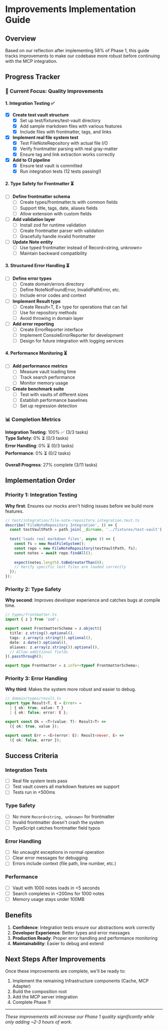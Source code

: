 # Improvements Implementation Guide

## Overview

Based on our reflection after implementing 58% of Phase 1, this guide tracks improvements to make our codebase more robust before continuing with the MCP integration.

## Progress Tracker

### 🎯 Current Focus: Quality Improvements

#### 1. Integration Testing ✅
- [x] **Create test vault structure**
  - [x] Set up test/fixtures/test-vault directory
  - [x] Add sample markdown files with various features
  - [x] Include files with frontmatter, tags, and links
- [x] **Implement real file system test**
  - [x] Test FileNoteRepository with actual file I/O
  - [x] Verify frontmatter parsing with real gray-matter
  - [x] Ensure tag and link extraction works correctly
- [x] **Add to CI pipeline**
  - [x] Ensure test vault is committed
  - [x] Run integration tests (12 tests passing!)

#### 2. Type Safety for Frontmatter ⏳
- [ ] **Define frontmatter schema**
  - [ ] Create types/frontmatter.ts with common fields
  - [ ] Support title, tags, date, aliases fields
  - [ ] Allow extension with custom fields
- [ ] **Add validation layer**
  - [ ] Install zod for runtime validation
  - [ ] Create frontmatter parser with validation
  - [ ] Gracefully handle invalid frontmatter
- [ ] **Update Note entity**
  - [ ] Use typed frontmatter instead of Record<string, unknown>
  - [ ] Maintain backward compatibility

#### 3. Structured Error Handling ⏳
- [ ] **Define error types**
  - [ ] Create domain/errors directory
  - [ ] Define NoteNotFoundError, InvalidPathError, etc.
  - [ ] Include error codes and context
- [ ] **Implement Result type**
  - [ ] Create Result<T, E> type for operations that can fail
  - [ ] Use for repository methods
  - [ ] Avoid throwing in domain layer
- [ ] **Add error reporting**
  - [ ] Create ErrorReporter interface
  - [ ] Implement ConsoleErrorReporter for development
  - [ ] Design for future integration with logging services

#### 4. Performance Monitoring ⏳
- [ ] **Add performance metrics**
  - [ ] Measure vault loading time
  - [ ] Track search performance
  - [ ] Monitor memory usage
- [ ] **Create benchmark suite**
  - [ ] Test with vaults of different sizes
  - [ ] Establish performance baselines
  - [ ] Set up regression detection

### 📊 Completion Metrics

**Integration Testing**: 100% ✅ (3/3 tasks)  
**Type Safety**: 0% ⏳ (0/3 tasks)  
**Error Handling**: 0% ⏳ (0/3 tasks)  
**Performance**: 0% ⏳ (0/2 tasks)

**Overall Progress**: 27% complete (3/11 tasks)

## Implementation Order

### Priority 1: Integration Testing
**Why first**: Ensures our mocks aren't hiding issues before we build more features.

```typescript
// test/integration/file-note-repository.integration.test.ts
describe('FileNoteRepository Integration', () => {
  const testVaultPath = path.join(__dirname, '../fixtures/test-vault');
  
  test('loads real markdown files', async () => {
    const fs = new RealFileSystem();
    const repo = new FileNoteRepository(testVaultPath, fs);
    const notes = await repo.findAll();
    
    expect(notes.length).toBeGreaterThan(0);
    // Verify specific test files are loaded correctly
  });
});
```

### Priority 2: Type Safety
**Why second**: Improves developer experience and catches bugs at compile time.

```typescript
// types/frontmatter.ts
import { z } from 'zod';

export const FrontmatterSchema = z.object({
  title: z.string().optional(),
  tags: z.array(z.string()).optional(),
  date: z.date().optional(),
  aliases: z.array(z.string()).optional(),
  // Allow additional fields
}).passthrough();

export type Frontmatter = z.infer<typeof FrontmatterSchema>;
```

### Priority 3: Error Handling
**Why third**: Makes the system more robust and easier to debug.

```typescript
// domain/types/result.ts
export type Result<T, E = Error> = 
  | { ok: true; value: T }
  | { ok: false; error: E };

export const Ok = <T>(value: T): Result<T> => 
  ({ ok: true, value });

export const Err = <E>(error: E): Result<never, E> => 
  ({ ok: false, error });
```

## Success Criteria

### Integration Tests
- [ ] Real file system tests pass
- [ ] Test vault covers all markdown features we support
- [ ] Tests run in <500ms

### Type Safety
- [ ] No more `Record<string, unknown>` for frontmatter
- [ ] Invalid frontmatter doesn't crash the system
- [ ] TypeScript catches frontmatter field typos

### Error Handling
- [ ] No uncaught exceptions in normal operation
- [ ] Clear error messages for debugging
- [ ] Errors include context (file path, line number, etc.)

### Performance
- [ ] Vault with 1000 notes loads in <5 seconds
- [ ] Search completes in <200ms for 1000 notes
- [ ] Memory usage stays under 100MB

## Benefits

1. **Confidence**: Integration tests ensure our abstractions work correctly
2. **Developer Experience**: Better types and error messages
3. **Production Ready**: Proper error handling and performance monitoring
4. **Maintainability**: Easier to debug and extend

## Next Steps After Improvements

Once these improvements are complete, we'll be ready to:
1. Implement the remaining Infrastructure components (Cache, MCP Adapter)
2. Build the composition root
3. Add the MCP server integration
4. Complete Phase 1!

---

*These improvements will increase our Phase 1 quality significantly while only adding ~2-3 hours of work.*